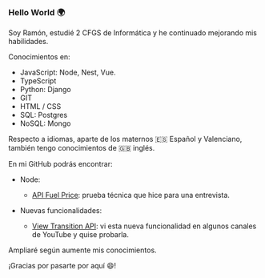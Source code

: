 ### Hello World 🌍

Soy Ramón, estudié 2 CFGS de Informática y he continuado mejorando mis habilidades.

Conocimientos en:
-  JavaScript: Node, Nest, Vue.
-  TypeScript
-  Python: Django
-  GIT
-  HTML / CSS
-  SQL: Postgres
-  NoSQL: Mongo

Respecto a idiomas, aparte de los maternos 🇪🇸 Español y Valenciano, también tengo conocimientos de 🇬🇧 inglés.

En mi GitHub podrás encontrar:

- Node:
  - [API Fuel Price](https://github.com/rgisbert/api-fuel-price): prueba técnica que hice para una entrevista.
 
- Nuevas funcionalidades:
  - [View Transition API](https://github.com/rgisbert/view-transition-api-example): vi esta nueva funcionalidad en algunos canales de YouTube y quise probarla.
 

Ampliaré según aumente mis conocimientos.

¡Gracias por pasarte por aquí 😄!
